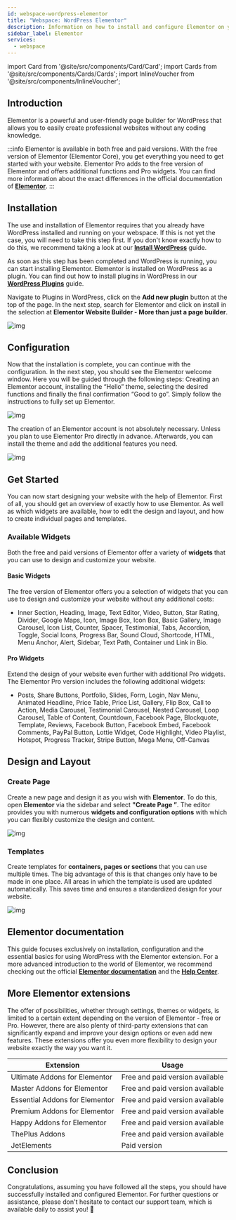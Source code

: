 ```yaml
---
id: webspace-wordpress-elementor
title: "Webspace: WordPress Elementor"
description: Information on how to install and configure Elementor on your Webspace product from ZAP-Hosting 
sidebar_label: Elementor
services:
  - webspace
---
```



import Card from '@site/src/components/Card/Card';
import Cards from '@site/src/components/Cards/Cards';
import InlineVoucher from '@site/src/components/InlineVoucher';



## Introduction

Elementor is a powerful and user-friendly page builder for WordPress that allows you to easily create professional websites without any coding knowledge.

:::info
Elementor is available in both free and paid versions. With the free version of Elementor (Elementor Core), you get everything you need to get started with your website. Elementor Pro adds to the free version of Elementor and offers additional functions and Pro widgets. You can find more information about the exact differences in the official documentation of **[Elementor](https://elementor.com/help/elementor-pro-vs-free/)**.
:::

<InlineVoucher />


## Installation

The use and installation of Elementor requires that you already have WordPress installed and running on your webspace. If this is not yet the case, you will need to take this step first. If you don't know exactly how to do this, we recommend taking a look at our **[Install WordPress](webspace-wordpress.md)** guide. 

As soon as this step has been completed and WordPress is running, you can start installing Elementor. Elementor is installed on WordPress as a plugin. You can find out how to install plugins in WordPress in our [**WordPress Plugins**](webspace-wordpress-plugins.md) guide. 

Navigate to Plugins in WordPress, click on the **Add new plugin** button at the top of the page. In the next step, search for Elementor and click on install in the selection at **Elementor Website Builder - More than just a page builder**. 

![img](https://screensaver01.zap-hosting.com/index.php/s/xcj9stZtAmY9cgJ/preview)



## Configuration

Now that the installation is complete, you can continue with the configuration. In the next step, you should see the Elementor welcome window. Here you will be guided through the following steps: Creating an Elementor account, installing the “Hello” theme, selecting the desired functions and finally the final confirmation “Good to go”. Simply follow the instructions to fully set up Elementor.

![img](https://screensaver01.zap-hosting.com/index.php/s/6QN5trndZgfSano/download)

The creation of an Elementor account is not absolutely necessary. Unless you plan to use Elementor Pro directly in advance. Afterwards, you can install the theme and add the additional features you need. 

![img](https://screensaver01.zap-hosting.com/index.php/s/YgXwPiEnBZTQsC4/preview)



## Get Started

You can now start designing your website with the help of Elementor. First of all, you should get an overview of exactly how to use Elementor. As well as which widgets are available, how to edit the design and layout, and how to create individual pages and templates. 

### Available Widgets

Both the free and paid versions of Elementor offer a variety of **widgets** that you can use to design and customize your website. 


#### Basic Widgets
The free version of Elementor offers you a selection of widgets that you can use to design and customize your website without any additional costs:

- Inner Section, Heading, Image, Text Editor, Video, Button, Star Rating, Divider, Google Maps, Icon, Image Box, Icon Box, Basic Gallery, Image Carousel, Icon List, Counter, Spacer, Testimonial, Tabs, Accordion, Toggle, Social Icons, Progress Bar, Sound Cloud, Shortcode, HTML, Menu Anchor, Alert, Sidebar, Text Path, Container und Link in Bio.

#### Pro Widgets

Extend the design of your website even further with additional Pro widgets. The Elementor Pro version includes the following additional widgets: 

- Posts, Share Buttons, Portfolio, Slides, Form, Login, Nav Menu, Animated Headline, Price Table, Price List, Gallery, Flip Box, Call to Action, Media Carousel, Testimonial Carousel, Nested Carousel, Loop Carousel, Table of Content, Countdown, Facebook Page, Blockquote, Template, Reviews, Facebook Button, Facebook Embed, Facebook Comments, PayPal Button, Lottie Widget, Code Highlight, Video Playlist, Hotspot, Progress Tracker, Stripe Button, Mega Menu, Off-Canvas






## Design and Layout

### Create Page

Create a new page and design it as you wish with **Elementor**. To do this, open **Elementor** via the sidebar and select **"Create Page ”**. The editor provides you with numerous **widgets and configuration options** with which you can flexibly customize the design and content.

![img](https://screensaver01.zap-hosting.com/index.php/s/mdMbnXNkngXWJHt/download)

### Templates

Create templates for **containers, pages or sections** that you can use multiple times. The big advantage of this is that changes only have to be made in one place. All areas in which the template is used are updated automatically. This saves time and ensures a standardized design for your website.

![img](https://screensaver01.zap-hosting.com/index.php/s/mdMbnXNkngXWJHt/download)

## Elementor documentation

This guide focuses exclusively on installation, configuration and the essential basics for using WordPress with the Elementor extension. For a more advanced introduction to the world of Elementor, we recommend checking out the official **[Elementor documentation](https://developers.elementor.com/docs/)** and the **[Help Center](https://elementor.com/help/)**. 



## More Elementor extensions

The offer of possibilities, whether through settings, themes or widgets, is limited to a certain extent depending on the version of Elementor - free or Pro. However, there are also plenty of third-party extensions that can significantly expand and improve your design options or even add new features. These extensions offer you even more flexibility to design your website exactly the way you want it.

| Extension                      | Usage                           |
| ------------------------------ | ------------------------------- |
| Ultimate Addons for Elementor  | Free and paid version available |
| Master Addons for Elementor    | Free and paid version available |
| Essential Addons for Elementor | Free and paid version available |
| Premium Addons for Elementor   | Free and paid version available |
| Happy Addons for Elementor     | Free and paid version available |
| ThePlus Addons                 | Free and paid version available |
| JetElements                    | Paid version                    |





## Conclusion

Congratulations, assuming you have followed all the steps, you should have successfully installed and configured Elementor. For further questions or assistance, please don't hesitate to contact our support team, which is available daily to assist you! 🙂

<InlineVoucher />
